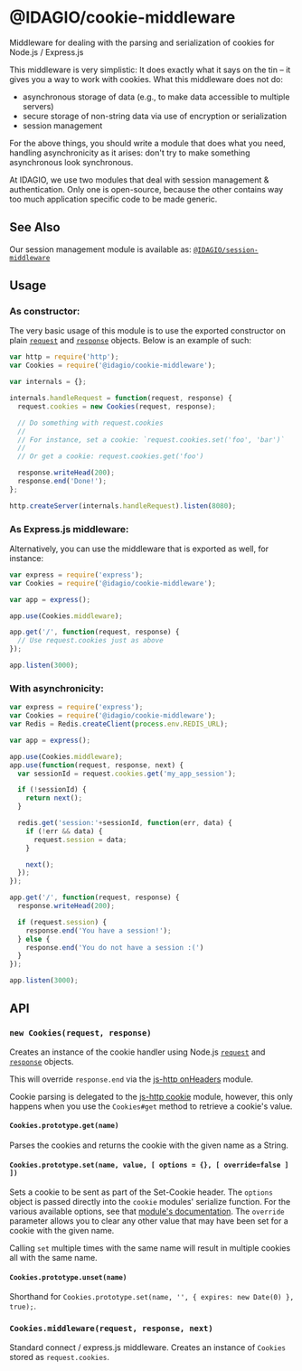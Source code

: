 # @IDAGIO/cookie-middleware

Middleware for dealing with the parsing and serialization of cookies for Node.js / Express.js

This middleware is very simplistic: It does exactly what it says on the tin – it gives you a way to work with cookies. What this middleware does not do:

* asynchronous storage of data (e.g., to make data accessible to multiple servers)
* secure storage of non-string data via use of encryption or serialization
* session management

For the above things, you should write a module that does what you need, handling asynchronicity as it arises: don't try to make something asynchronous look synchronous.

At IDAGIO, we use two modules that deal with session management & authentication. Only one is open-source, because the other contains way too much application specific code to be made generic.

## See Also

Our session management module is available as: [`@IDAGIO/session-middleware`](https://github.com/IDAGIO/idagio-session-middleware)

## Usage

### As constructor:

The very basic usage of this module is to use the exported constructor on plain [`request`](https://nodejs.org/api/http.html#http_class_http_incomingmessage) and [`response`](https://nodejs.org/api/http.html#http_class_http_serverresponse) objects. Below is an example of such:

```js
var http = require('http');
var Cookies = require('@idagio/cookie-middleware');

var internals = {};

internals.handleRequest = function(request, response) {
  request.cookies = new Cookies(request, response);

  // Do something with request.cookies
  //
  // For instance, set a cookie: `request.cookies.set('foo', 'bar')`
  //
  // Or get a cookie: request.cookies.get('foo')

  response.writeHead(200);
  response.end('Done!');
};

http.createServer(internals.handleRequest).listen(8080);
```

### As Express.js middleware:

Alternatively, you can use the middleware that is exported as well, for instance:

```js
var express = require('express');
var Cookies = require('@idagio/cookie-middleware');

var app = express();

app.use(Cookies.middleware);

app.get('/', function(request, response) {
  // Use request.cookies just as above
});

app.listen(3000);
```

### With asynchronicity:

```js
var express = require('express');
var Cookies = require('@idagio/cookie-middleware');
var Redis = Redis.createClient(process.env.REDIS_URL);

var app = express();

app.use(Cookies.middleware);
app.use(function(request, response, next) {
  var sessionId = request.cookies.get('my_app_session');

  if (!sessionId) {
    return next();
  }

  redis.get('session:'+sessionId, function(err, data) {
    if (!err && data) {
      request.session = data;
    }

    next();
  });
});

app.get('/', function(request, response) {
  response.writeHead(200);

  if (request.session) {
    response.end('You have a session!');
  } else {
    response.end('You do not have a session :(')
  }
});

app.listen(3000);
```

## API

### `new Cookies(request, response)`

Creates an instance of the cookie handler using Node.js [`request`](https://nodejs.org/api/http.html#http_class_http_incomingmessage) and [`response`](https://nodejs.org/api/http.html#http_class_http_serverresponse) objects.

This will override `response.end` via the [js-http onHeaders](https://github.com/jshttp/on-headers) module.

Cookie parsing is delegated to the [js-http cookie](https://github.com/jshttp/cookie) module, however, this only happens when you use the `Cookies#get` method to retrieve a cookie's value.

#### `Cookies.prototype.get(name)`

Parses the cookies and returns the cookie with the given name as a String.

#### `Cookies.prototype.set(name, value, [ options = {}, [ override=false ] ])`

Sets a cookie to be sent as part of the Set-Cookie header. The `options` object is passed directly into the `cookie` modules' serialize function. For the various available options, see that [module's documentation](https://github.com/jshttp/cookie#more). The `override` parameter allows you to clear any other value that may have been set for a cookie with the given name.

Calling `set` multiple times with the same name will result in multiple cookies all with the same name.

#### `Cookies.prototype.unset(name)`

Shorthand for `Cookies.prototype.set(name, '', { expires: new Date(0) }, true);`.

### `Cookies.middleware(request, response, next)`

Standard connect / express.js middleware. Creates an instance of `Cookies` stored as `request.cookies`.

